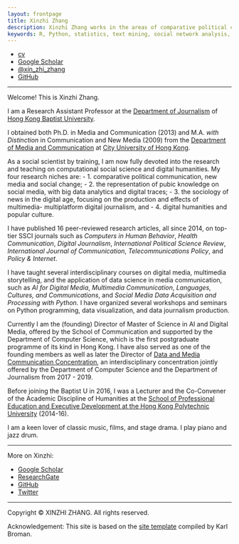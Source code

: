 ```yaml
---
layout: frontpage
title: Xinzhi Zhang
description: Xinzhi Zhang works in the areas of comparative political communication, media and social change, emerging technologies and the sociology of news, computational social science, and digital humanities.
keywords: R, Python, statistics, text mining, social network analysis, comparative political communication, social movements, social change, digital humanities
---
```


<div class="navbar">
  <div class="navbar-inner">
      <ul class="nav">
          <li><a href="{{ BASE_PATH }}/assets/CV_XinzhiZhang_201901.pdf">cv</a></li>
          <li><a href="https://scholar.google.com/citations?user=iOFeIDIAAAAJ&hl=en">Google Scholar</a></li>          
          <li><a href="https://twitter.com/xin_zhi_zhang">@xin_zhi_zhang</a></li>
          <li><a href="https://github.com/xzzhang2">GitHub</a></li>
      </ul>
  </div>
</div>

---

Welcome! This is Xinzhi Zhang.

I am a Research Assistant Professor at the [Department of Journalism](http://www.jour.hkbu.edu.hk/faculty-member/dr-xinzhi-zhang/) of [Hong Kong Baptist University](http://www.hkbu.edu.hk).

I obtained both Ph.D. in Media and Communication (2013) and M.A. *with Distinction* in Communication and New Media (2009) from the [Department of Media and Communication](http://www6.cityu.edu.hk/com/) at [City University of Hong Kong](www.cityu.edu.hk).

As a social scientist by training, I am now fully devoted into the research and teaching on computational social science and digital humanities. My four research niches are:
    - 1. comparative political communication, new media and social change;
    - 2. the representation of pubic knowledge on social media, with big data analytics and digital traces;
    - 3. the sociology of news in the digital age, focusing on the production and effects of multimedia- multiplatform digital journalism, and
    - 4. digital humanities and popular culture.

I have published 16 peer-reviewed research articles, all since 2014, on top-tier SSCI journals such as *Computers in Human Behavior*, *Health Communication*, *Digital Journalism*, *International Political Science Review*, *International Journal of Communication*, *Telecommunications Policy*, and *Policy & Internet*.

I have taught several interdisciplinary courses on digital media, multimedia storytelling, and the application of data science in media communication, such as *AI for Digital Media*, *Multimedia Communication*, *Languages, Cultures, and Communications*, and *Social Media Data Acquisition and Processing with Python.* I have organized several workshops and seminars on Python programming, data visualization, and data journalism production.

Currently I am the (founding) Director of Master of Science in AI and Digital Media, offered by the School of Communication and supported by the Department of Computer Science, which is the first postgraduate programme of its kind in Hong Kong. I have also served as one of the founding members as well as later the Director of [Data and Media Communication Concentration](http://bu-dmc.hkbu.edu.hk), an interdisciplinary concentration jointly offered by the Department of Computer Science and the Department of Journalism from 2017 - 2019.

Before joining the Baptist U in 2016, I was a Lecturer and the Co-Convener of the Academic Discipline of Humanities at the [School of Professional Education and Executive Development at the Hong Kong Polytechnic University](https://www.speed-polyu.edu.hk) (2014-16).

I am a keen lover of classic music, films, and stage drama. I play piano and jazz drum.

---

More on Xinzhi:
 - [Google Scholar](https://scholar.google.com.hk/citations?user=iOFeIDIAAAAJ&hl=en)
 - [ResearchGate](https://www.researchgate.net/profile/Xinzhi_Zhang3)
 - [GitHub](https://github.com/xzzhang2)
 - [Twitter](https://twitter.com/xin_zhi_zhang)

 ---

Copyright © XINZHI ZHANG. All rights reserved.

Acknowledgement: This site is based on the [site template](http://kbroman.org/simple_site/) compiled by Karl Broman.
